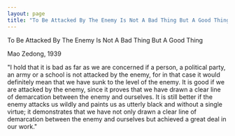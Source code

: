 ```yaml
---
layout: page
title: "To Be Attacked By The Enemy Is Not A Bad Thing But A Good Thing"
---
```

To Be Attacked By The Enemy Is Not A Bad Thing But A Good Thing

Mao Zedong, 1939

"I hold that it is bad as far as we are concerned if a person, a political party, an army or a school is not attacked by the enemy, for in that case it would definitely mean that we have sunk to the level of the enemy. It is good if we are attacked by the enemy, since it proves that we have drawn a clear line of demarcation between the enemy and ourselves. It is still better if the enemy attacks us wildly and paints us as utterly black and without a single virtue; it demonstrates that we have not only drawn a clear line of demarcation between the enemy and ourselves but achieved a great deal in our work."
